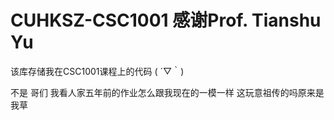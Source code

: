# CUHKSZ-CSC1001 感谢Prof. Tianshu Yu
 该库存储我在CSC1001课程上的代码 ( ´▽｀)

 不是 哥们 我看人家五年前的作业怎么跟我现在的一模一样 这玩意祖传的吗原来是我草
